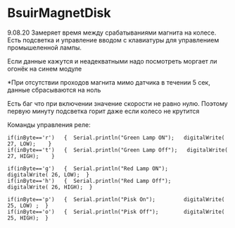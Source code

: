 # BsuirMagnetDisk
9.08.20
Замеряет время между срабатываниями магнита на колесе. 
Есть подсветка и управление вводом с клавиатуры для управлением промышеленной лампы.

Если данные кажутся и неадекватными надо посмотреть моргает ли огонёк на синем модуле

*При отсутствии проходов магнита мимо датчика в течении 5 сек, данные сбрасываются на ноль

Есть баг что при включении значение скорости не равно нулю. Поэтому первую минуту подсветка горит даже если колесо не крутится

Команды управления реле:


    if(inByte=='r')   {  Serial.println("Green Lamp ON");   digitalWrite( 27, LOW);    }
    if(inByte=='t')   {  Serial.println("Green Lamp Off");   digitalWrite( 27, HIGH);    }

    if(inByte=='g')   {  Serial.println("Red Lamp ON");        digitalWrite( 26, LOW);  }
    if(inByte=='h')   {  Serial.println("Red Lamp Off");        digitalWrite( 26, HIGH);  }

    if(inByte=='p')   {  Serial.println("Pisk On");         digitalWrite( 25, LOW) ;  }
    if(inByte=='o')   {  Serial.println("Pisk Off");        digitalWrite( 25, HIGH);  }
